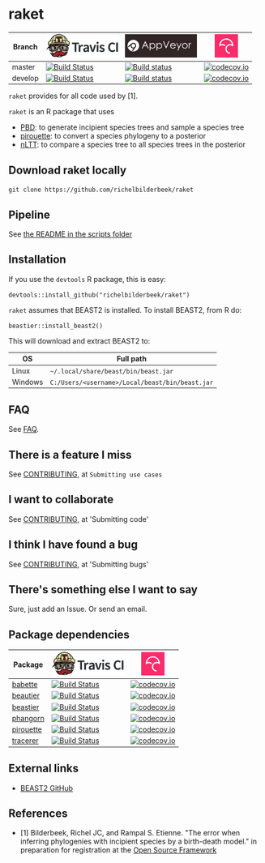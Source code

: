# raket

Branch|[![Travis CI logo](pics/TravisCI.png)](https://travis-ci.org)|[![AppVeyor logo](pics/AppVeyor.png)](https://www.appveyor.com)|[![Codecov logo](pics/Codecov.png)](https://www.codecov.io)
---|---|---|---
master|[![Build Status](https://travis-ci.org/richelbilderbeek/raket.svg?branch=master)](https://travis-ci.org/richelbilderbeek/raket)|[![Build status](https://ci.appveyor.com/api/projects/status/pm0injx1acgrj6gp/branch/master?svg=true)](https://ci.appveyor.com/project/richelbilderbeek/raket/branch/master)|[![codecov.io](https://codecov.io/github/richelbilderbeek/raket/coverage.svg?branch=master)](https://codecov.io/github/richelbilderbeek/raket/branch/master)
develop|[![Build Status](https://travis-ci.org/richelbilderbeek/raket.svg?branch=develop)](https://travis-ci.org/richelbilderbeek/raket)|[![Build status](https://ci.appveyor.com/api/projects/status/pm0injx1acgrj6gp/branch/develop?svg=true)](https://ci.appveyor.com/project/richelbilderbeek/raket/branch/develop)|[![codecov.io](https://codecov.io/github/richelbilderbeek/raket/coverage.svg?branch=develop)](https://codecov.io/github/richelbilderbeek/raket/branch/develop)

`raket` provides for all code used by [1].

`raket` is an R package that uses

 * [PBD](https://github.com/rsetienne/PBD): to generate incipient species trees and sample a species tree 
 * [pirouette](https://github.com/richelbilderbeek/pirouette): to convert a species phylogeny to a posterior 
 * [nLTT](https://github.com/richelbilderbeek/nLTT): to compare a species tree to all species trees in the posterior


## Download raket locally

```
git clone https://github.com/richelbilderbeek/raket
```

## Pipeline

See [the README in the scripts folder](scripts/README.md)

## Installation

If you use the `devtools` R package, this is easy:

```
devtools::install_github("richelbilderbeek/raket")
```

`raket` assumes that BEAST2 is installed. To install BEAST2, from R do:

```{r}
beastier::install_beast2()
```

This will download and extract BEAST2 to:

OS|Full path
---|---
Linux|`~/.local/share/beast/bin/beast.jar`
Windows|`C:/Users/<username>/Local/beast/bin/beast.jar`

## FAQ

See [FAQ](doc/faq.md).

## There is a feature I miss

See [CONTRIBUTING](CONTRIBUTING.md), at `Submitting use cases`

## I want to collaborate

See [CONTRIBUTING](CONTRIBUTING.md), at 'Submitting code'

## I think I have found a bug

See [CONTRIBUTING](CONTRIBUTING.md), at 'Submitting bugs' 

## There's something else I want to say

Sure, just add an Issue. Or send an email.

## Package dependencies

Package|[![Travis CI logo](pics/TravisCI.png)](https://travis-ci.org)|[![Codecov logo](pics/Codecov.png)](https://www.codecov.io)
---|---|---
[babette](https://github.com/richelbilderbeek/babette)|[![Build Status](https://travis-ci.org/richelbilderbeek/babette.svg?branch=master)](https://travis-ci.org/richelbilderbeek/babette)|[![codecov.io](https://codecov.io/github/richelbilderbeek/babette/coverage.svg?branch=master)](https://codecov.io/github/richelbilderbeek/babette/branch/master)
[beautier](https://github.com/richelbilderbeek/beautier)|[![Build Status](https://travis-ci.org/richelbilderbeek/beautier.svg?branch=master)](https://travis-ci.org/richelbilderbeek/beautier)|[![codecov.io](https://codecov.io/github/richelbilderbeek/beautier/coverage.svg?branch=master)](https://codecov.io/github/richelbilderbeek/beautier/branch/master)
[beastier](https://github.com/richelbilderbeek/beastier)|[![Build Status](https://travis-ci.org/richelbilderbeek/beastier.svg?branch=master)](https://travis-ci.org/richelbilderbeek/beastier)|[![codecov.io](https://codecov.io/github/richelbilderbeek/beastier/coverage.svg?branch=master)](https://codecov.io/github/richelbilderbeek/beastier/branch/master)
[phangorn](https://github.com/KlausVigo/phangorn)|[![Build Status](https://travis-ci.org/KlausVigo/phangorn.svg?branch=master)](https://travis-ci.org/KlausVigo/phangorn)|[![codecov.io](https://codecov.io/github/KlausVigo/phangorn/coverage.svg?branch=master)](https://codecov.io/github/KlausVigo/phangorn/branch/master)
[pirouette](https://github.com/richelbilderbeek/pirouette)|[![Build Status](https://travis-ci.org/richelbilderbeek/pirouette.svg?branch=master)](https://travis-ci.org/richelbilderbeek/pirouette)|[![codecov.io](https://codecov.io/github/richelbilderbeek/pirouette/coverage.svg?branch=master)](https://codecov.io/github/richelbilderbeek/pirouette/branch/master)
[tracerer](https://github.com/richelbilderbeek/tracerer)|[![Build Status](https://travis-ci.org/richelbilderbeek/tracerer.svg?branch=master)](https://travis-ci.org/richelbilderbeek/tracerer)|[![codecov.io](https://codecov.io/github/richelbilderbeek/tracerer/coverage.svg?branch=master)](https://codecov.io/github/richelbilderbeek/tracerer/branch/master)

## External links

 * [BEAST2 GitHub](https://github.com/CompEvol/beast2)

## References

 * [1] Bilderbeek, Richel JC, and Rampal S. Etienne. "The error when inferring phylogenies with incipient species by a birth-death model." in preparation for registration at the [Open Source Framework](https://osf.io/)

